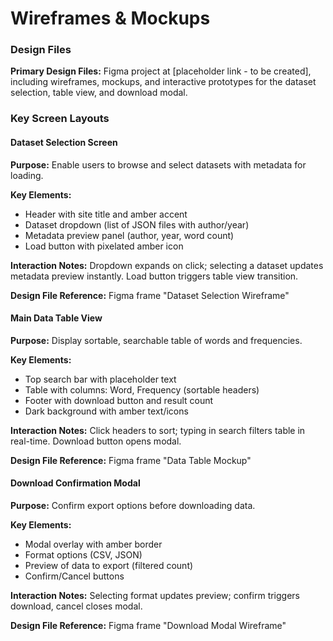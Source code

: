 # Wireframes & Mockups

### Design Files

**Primary Design Files:** Figma project at [placeholder link - to be created], including wireframes, mockups, and interactive prototypes for the dataset selection, table view, and download modal.

### Key Screen Layouts

#### Dataset Selection Screen

**Purpose:** Enable users to browse and select datasets with metadata for loading.

**Key Elements:**
- Header with site title and amber accent
- Dataset dropdown (list of JSON files with author/year)
- Metadata preview panel (author, year, word count)
- Load button with pixelated amber icon

**Interaction Notes:** Dropdown expands on click; selecting a dataset updates metadata preview instantly. Load button triggers table view transition.

**Design File Reference:** Figma frame "Dataset Selection Wireframe"

#### Main Data Table View

**Purpose:** Display sortable, searchable table of words and frequencies.

**Key Elements:**
- Top search bar with placeholder text
- Table with columns: Word, Frequency (sortable headers)
- Footer with download button and result count
- Dark background with amber text/icons

**Interaction Notes:** Click headers to sort; typing in search filters table in real-time. Download button opens modal.

**Design File Reference:** Figma frame "Data Table Mockup"

#### Download Confirmation Modal

**Purpose:** Confirm export options before downloading data.

**Key Elements:**
- Modal overlay with amber border
- Format options (CSV, JSON)
- Preview of data to export (filtered count)
- Confirm/Cancel buttons

**Interaction Notes:** Selecting format updates preview; confirm triggers download, cancel closes modal.

**Design File Reference:** Figma frame "Download Modal Wireframe"
